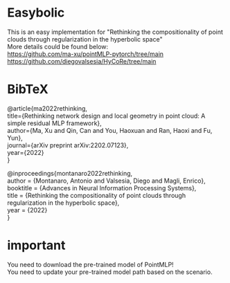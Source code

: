 # Easybolic
This is an easy implementation for "Rethinking the compositionality of point clouds through regularization in the hyperbolic space"<br>
More details could be found below:<br>
https://github.com/ma-xu/pointMLP-pytorch/tree/main <br>
https://github.com/diegovalsesia/HyCoRe/tree/main

# BibTeX
@article{ma2022rethinking,<br>
    title={Rethinking network design and local geometry in point cloud: A simple residual MLP framework},<br>
    author={Ma, Xu and Qin, Can and You, Haoxuan and Ran, Haoxi and Fu, Yun},<br>
    journal={arXiv preprint arXiv:2202.07123},<br>
    year={2022}<br>
}

@inproceedings{montanaro2022rethinking,<br>
 author = {Montanaro, Antonio and Valsesia, Diego and Magli, Enrico},<br>
 booktitle = {Advances in Neural Information Processing Systems},<br>
 title = {Rethinking the compositionality of point clouds through regularization in the hyperbolic space},<br>
 year = {2022}<br>
}

# important
You need to download the pre-trained model of PointMLP! <br>
You need to update your pre-trained model path based on the scenario.

